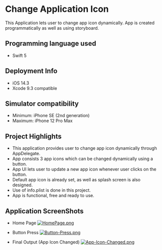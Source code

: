 # Change Application Icon

This Application lets user to change app icon dynamically. App is created programmatically as well as using storyboard.

## Programming language used
- Swift 5

## Deployment Info
- iOS 14.3
- Xcode 9.3 compatible

## Simulator compatibility
- Minimum: iPhone SE (2nd generation)
- Maximum: iPhone 12 Pro Max

## Project Highlights
- This application provides user to change app icon dynamically through AppDelegate.
- App consists 3 app icons which can be changed dynamically using a button.
- App UI lets user to update a new app icon whenever user clicks on the button.
- Default app icon is already set, as well as splash screen is also designed.
- Use of info.plist is done in this project.
- App is functional, free and ready to use.

## Application ScreenShots

- Home Page
[![HomePage.png](https://i.postimg.cc/SK5KRjrn/HomePage.png)](https://postimg.cc/KKPbsGCb)

- Button Press
[![Button-Press.png](https://i.postimg.cc/s21X35pF/Button-Press.png)](https://postimg.cc/p9bxZhGk)

- Final Output (App Icon Changed)
[![App-Icon-Changed.png](https://i.postimg.cc/GtnhPN6r/App-Icon-Changed.png)](https://postimg.cc/mzVsBdb6)
